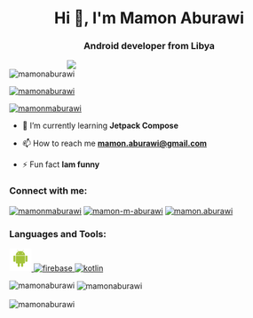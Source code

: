 <h1 align="center">Hi 👋, I'm Mamon Aburawi</h1>
<h3 align="center">Android developer from Libya</h3>

<img align="right"  width="400" src="https://images.app.goo.gl/Gpc1udgK3nZAuNgu6">

<p align="left"> <img src="https://komarev.com/ghpvc/?username=mamonaburawi&label=Profile%20views&color=0e75b6&style=flat" alt="mamonaburawi" /> </p>

<p align="left"> <a href="https://github.com/ryo-ma/github-profile-trophy"><img src="https://github-profile-trophy.vercel.app/?username=mamonaburawi" alt="mamonaburawi" /></a> </p>

<p align="left"> <a href="https://twitter.com/mamonmaburawi" target="blank"><img src="https://img.shields.io/twitter/follow/mamonmaburawi?logo=twitter&style=for-the-badge" alt="mamonmaburawi" /></a> </p>

- 🌱 I’m currently learning **Jetpack Compose**

- 📫 How to reach me **mamon.aburawi@gmail.com**

- ⚡ Fun fact **Iam funny**

<h3 align="left">Connect with me:</h3>
<p align="left">
<a href="https://twitter.com/mamonmaburawi" target="blank"><img align="center" src="https://raw.githubusercontent.com/rahuldkjain/github-profile-readme-generator/master/src/images/icons/Social/twitter.svg" alt="mamonmaburawi" height="30" width="40" /></a>
<a href="https://linkedin.com/in/mamon-m-aburawi" target="blank"><img align="center" src="https://raw.githubusercontent.com/rahuldkjain/github-profile-readme-generator/master/src/images/icons/Social/linked-in-alt.svg" alt="mamon-m-aburawi" height="30" width="40" /></a>
<a href="https://fb.com/mamon.aburawi" target="blank"><img align="center" src="https://raw.githubusercontent.com/rahuldkjain/github-profile-readme-generator/master/src/images/icons/Social/facebook.svg" alt="mamon.aburawi" height="30" width="40" /></a>
</p>

<h3 align="left">Languages and Tools:</h3>
<p align="left"> <a href="https://developer.android.com" target="_blank" rel="noreferrer"> <img src="https://raw.githubusercontent.com/devicons/devicon/master/icons/android/android-original-wordmark.svg" alt="android" width="40" height="40"/> </a> <a href="https://firebase.google.com/" target="_blank" rel="noreferrer"> <img src="https://www.vectorlogo.zone/logos/firebase/firebase-icon.svg" alt="firebase" width="40" height="40"/> </a> <a href="https://kotlinlang.org" target="_blank" rel="noreferrer"> <img src="https://www.vectorlogo.zone/logos/kotlinlang/kotlinlang-icon.svg" alt="kotlin" width="40" height="40"/> </a> </p>

<p><img align="left" src="https://github-readme-stats.vercel.app/api/top-langs?username=mamonaburawi&show_icons=true&locale=en&layout=compact" alt="mamonaburawi" /></p>

<p>&nbsp;<img align="center" src="https://github-readme-stats.vercel.app/api?username=mamonaburawi&show_icons=true&locale=en" alt="mamonaburawi" /></p>

<p><img align="center" src="https://github-readme-streak-stats.herokuapp.com/?user=mamonaburawi&" alt="mamonaburawi" /></p>
